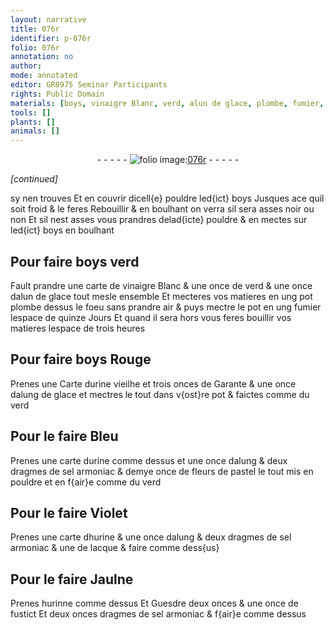 ```yaml
---
layout: narrative
title: 076r
identifier: p-076r
folio: 076r
annotation: no
author:
mode: annotated
editor: GR8975 Seminar Participants
rights: Public Domain
materials: [boys, vinaigre Blanc, verd, alun de glace, plombe, fumier, urine vieilhe, Garante, alung de glace, urine, alung, sel armoniac, fleurs de pastel, hurine, lacque, hurinne, Guesdre, fustict]
tools: []
plants: []
animals: []
---
```


<div class="folio" align="center">- - - - - <a href="http://gallica.bnf.fr/ark:/12148/btv1b10500001g/f157.item" target="_blank"><img src="https://cu-mkp.github.io/2017-workshop-edition/assets/photo-icon.png" alt="folio image: " style="display:inline-block; margin-bottom:-3px;"/>076r</a> - - - - - </div>  
 
*[continued]*
  
sy nen trouves Et en couvrir dicell{e} pouldre led{ict} <span class="m">boys</span>
 Jusques ace quil soit froid & le feres Rebouillir & en boulhant
 on verra sil sera asses noir ou non Et sil nest asses vous
 prandres delad{icte} pouldre & en mectes sur led{ict} <span class="m">boys</span> en boulhant
 
 
  

## Pour faire <span class="m">boys</span> verd

 
 Fault prandre une carte de <span class="m">vinaigre Blanc</span> & une once
 de <span class="m">verd</span> & une once d<span class="m">alun de glace</span> tout mesle ensemble Et
 mecteres vos matieres en ung pot <span class="m">plombe</span> dessus le foeu sans
 prandre air & puys mectre le pot en ung <span class="m">fumier</span> lespace de
 quinze Jours Et quand il sera hors vous feres bouillir vos
 matieres lespace de trois heures
 
 
  

## Pour faire <span class="m">boys</span> Rouge

 
 Prenes une Carte d<span class="m">urine vieilhe</span> et trois onces de <span class="m">Garante</span>
 & une once d<span class="m">alung de glace</span> et mectres le tout dans v{ost}re pot
 & faictes comme du verd
 
 
  

## Pour le faire Bleu

 
 Prenes une carte d<span class="m">urine</span> comme dessus et une once d<span class="m">alung</span>
 & deux dragmes de <span class="m">sel armoniac</span> & demye once de <span class="m">fleurs de
 pastel</span> le tout mis en pouldre et en f{air}e comme du verd
 
 
  

## Pour le faire Violet

 
 Prenes une carte d<span class="m">hurine</span> & une once d<span class="m">alung</span> & deux dragmes
 de <span class="m">sel armoniac</span> & une de <span class="m">lacque</span> & faire comme dess{us}
 
 
  

## Pour le faire Jaulne

 
 Prenes <span class="m">hurinne</span> comme dessus Et <span class="m">Guesdre</span> deux onces & une
 once de <span class="m">fustict</span> Et deux onces dragmes de <span class="m">sel armoniac</span> & f{air}e
 comme dessus
 
